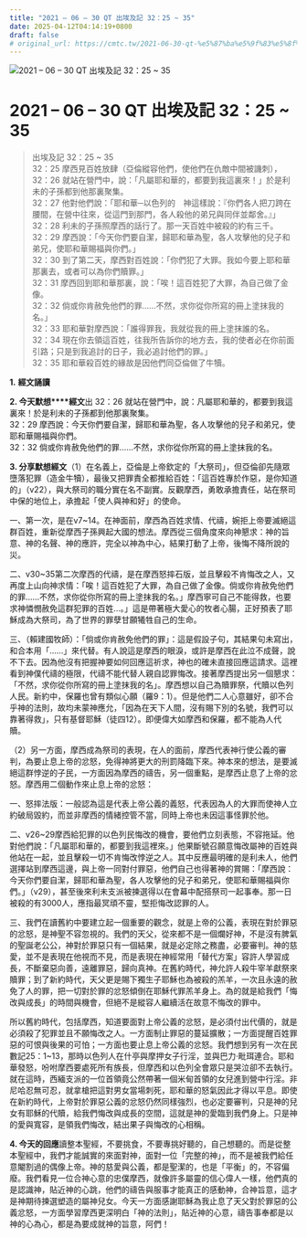 ```yaml
---
title: "2021 – 06 – 30 QT 出埃及記 32：25 ~ 35"
date: 2025-04-12T04:14:19+0800
draft: false
# original_url: https://cmtc.tw/2021-06-30-qt-%e5%87%ba%e5%9f%83%e5%8f%8a%e8%a8%98-32%ef%bc%9a25-35
---
```


![2021 – 06 – 30 QT 出埃及記 32：25 ~ 35](/images/qt.jpg   "2021 – 06 – 30 QT 出埃及記 32：25 ~ 35")

# 2021 – 06 – 30 QT 出埃及記 32：25 ~ 35

> 出埃及記 32：25 ~ 35  
> 32：25 摩西見百姓放肆（亞倫縱容他們，使他們在仇敵中間被譏刺），  
> 32：26 就站在營門中，說：「凡屬耶和華的，都要到我這裏來！」於是利未的子孫都到他那裏聚集。  
> 32：27 他對他們說：「耶和華─以色列的　神這樣說：『你們各人把刀跨在腰間，在營中往來，從這門到那門，各人殺他的弟兄與同伴並鄰舍。』」  
> 32：28 利未的子孫照摩西的話行了。那一天百姓中被殺的約有三千。  
> 32：29 摩西說：「今天你們要自潔，歸耶和華為聖，各人攻擊他的兒子和弟兄，使耶和華賜福與你們。」  
> 32：30 到了第二天，摩西對百姓說：「你們犯了大罪。我如今要上耶和華那裏去，或者可以為你們贖罪。」  
> 32：31 摩西回到耶和華那裏，說：「唉！這百姓犯了大罪，為自己做了金像。  
> 32：32 倘或你肯赦免他們的罪……不然，求你從你所寫的冊上塗抹我的名。」  
> 32：33 耶和華對摩西說：「誰得罪我，我就從我的冊上塗抹誰的名。  
> 32：34 現在你去領這百姓，往我所告訴你的地方去，我的使者必在你前面引路；只是到我追討的日子，我必追討他們的罪。」  
> 32：35 耶和華殺百姓的緣故是因他們同亞倫做了牛犢。

**1.** **經文誦讀**

**2. 今天默想****經文**出 32：26 就站在營門中，說：凡屬耶和華的，都要到我這裏來！於是利未的子孫都到他那裏聚集。  
32：29 摩西說：今天你們要自潔，歸耶和華為聖，各人攻擊他的兒子和弟兄，使耶和華賜福與你們。  
32：32 倘或你肯赦免他們的罪……不然，求你從你所寫的冊上塗抹我的名。

**3. 分享默想經文**（1）在名義上，亞倫是上帝欽定的「大祭司」，但亞倫卻先隨眾墮落犯罪（造金牛犢），最後又把罪責全都推給百姓：「這百姓專於作惡，是你知道的」（v22），與大祭司的職分實在名不副實。反觀摩西，勇敢承擔責任，站在祭司中保的地位上，承擔起「使人與神和好」的使命。

一、第一次，是在v7\~14。在神面前，摩西為百姓求情、代禱，婉拒上帝要滅絕這群百姓，重新從摩西子孫興起大國的想法。摩西從三個角度來向神懇求：神的旨意、神的名聲、神的應許，完全以神為中心，結果打動了上帝，後悔不降所說的災。

二、v30\~35第二次摩西的代禱，是在摩西怒摔石版，並且擊殺不肯悔改之人，又再度上山向神求情：「唉！這百姓犯了大罪，為自己做了金像。倘或你肯赦免他們的罪……不然，求你從你所寫的冊上塗抹我的名。」摩西寧可自己不能得救，也要求神憐憫赦免這群犯罪的百姓…。」這是帶著極大愛心的牧者心腸，正好預表了耶穌成為大祭司，為了世界的罪孽甘願犧牲自己的生命。

三、（賴建國牧師）：「倘或你肯赦免他們的罪」：這是假設子句，其結果句未寫出，和合本用「……」來代替。有人說這是摩西的眼淚，或許是摩西在此泣不成聲，說不下去。因為他沒有把握神要如何回應這祈求，神也的確未直接回應這請求。這裡看到神僕代禱的極限，代禱不能代替人親自認罪悔改。接著摩西提出另一個懇求：「不然，求你從你所寫的冊上塗抹我的名」。摩西想以自己為贖罪祭，代贖以色列人民。新約中，保羅也曾有類似心願（羅9：1）。但是他們二人心意雖好，卻不合乎神的法則，故均未蒙神應允，「因為在天下人間，沒有賜下別的名號，我們可以靠著得救」，只有基督耶穌（徒四12）。即便偉大如摩西和保羅，都不能為人代贖。

（2）另一方面，摩西成為祭司的表現，在人的面前，摩西代表神行使公義的審判，為要止息上帝的忿怒，免得神將更大的刑罰降臨下來。神本來的想法，是要滅絕這群悖逆的子民，一方面因為摩西的禱告，另一個重點，是摩西止息了上帝的忿怒。摩西用二個動作來止息上帝的忿怒：

一、怒摔法版：一般認為這是代表上帝公義的義怒，代表因為人的大罪而使神人立約破局毀約，而並非摩西的情緒控管不當，同時上帝也未因這事怪罪於他。

二、v26\~29摩西給犯罪的以色列民悔改的機會，要他們立刻表態，不容拖延。他對他們說：「凡屬耶和華的，都要到我這裡來。」他果斷號召願意悔改屬神的百姓與他站在一起，並且擊殺一切不肯悔改悖逆之人。其中反應最明確的是利未人，他們選擇站到摩西這邊，與上帝一同對付罪惡，他們自己也得著神的賞賜：「摩西說：今天你們要自潔，歸耶和華為聖，各人攻擊他的兒子和弟兄，使耶和華賜福與你們。」（v29），甚至後來利未支派被揀選得以在會幕中配搭祭司一起事奉。那一日被殺的有3000人，應指最冥頑不靈，堅拒悔改認罪的人。

三、我們在讀舊約中要建立起一個重要的觀念，就是上帝的公義，表現在對於罪惡的忿怒，是神聖不容忽視的。我們的天父，從來都不是一個爛好神，不是沒有脾氣的聖誕老公公，神對於罪惡只有一個結果，就是必定除之務盡，必要審判。神的慈愛，並不是表現在他視而不見，而是表現在神經常用「替代方案」容許人學習成長，不斷棄惡向善，遠離罪惡，歸向真神。在舊約時代，神允許人殺牛宰羊獻祭來贖罪；到了新約時代，天父更是賜下獨生子耶穌也為被殺的羔羊，一次且永遠的赦免了人的罪，把一切對於罪的忿怒傾倒在耶穌代罪羔羊身上。為的就是給我們「悔改與成長」的時間與機會，但絕不是縱容人繼續活在故意不悔改的罪中。

所以舊約時代，包括摩西，知道要面對上帝公義的忿怒，是必須付出代價的，就是必須殺了犯罪並且不願悔改之人。一方面制止罪惡的蔓延擴散；一方面提醒百姓罪惡的可恨與後果的可怕；一方面也要止息上帝公義的忿怒。我們想到另有一次在民數記25：1\~13，那時以色列人在什亭與摩押女子行淫，並與巴力‧毗珥連合。耶和華發怒，吩咐摩西要處死所有族長，但摩西和以色列全會眾只是哭泣卻不去執行。就在這時，西緬支派的一位首領竟公然帶著一個米甸首領的女兒進到營中行淫。非尼哈忍無可忍，就拿槍把這對男女當場刺死，耶和華的怒氣因此才得以平息。即使在新約時代，上帝對於罪惡公義的忿怒仍然同樣強烈，也必定要審判，只是神的兒女有耶穌的代贖，給我們悔改與成長的空間，這就是神的愛臨到我們身上。只是神的愛與寬容，是領我們悔改，結出果子與悔改的心相稱。

**4. 今天的回應**讀整本聖經，不要挑食，不要專挑好聽的，自己想聽的。而是從整本聖經中，我們才能誠實的來面對神，面對一位「完整的神」，而不是被我們給任意閹割過的偶像上帝。神的慈愛與公義，都是聖潔的，也是「平衡」的，不容偏廢。我們看見一位合神心意的忠僕摩西，就像許多屬靈的信心偉人一樣，他們真的是認識神，貼近神的心跳，他們的禱告與服事才能真正的感動神，合神旨意，這才是神期待揀選塑造的屬神兒女。今天一方面感謝耶穌為我止息了天父對於罪惡的公義忿怒，一方面學習摩西更深明白「神的法則」，貼近神的心意，禱告事奉都是以神的心為心，都是為要成就神的旨意，阿們！